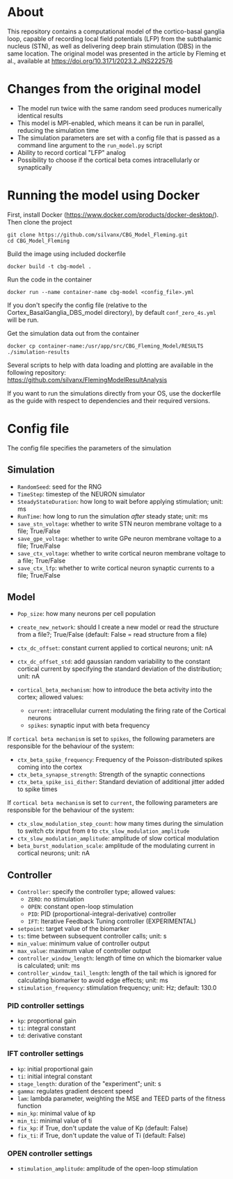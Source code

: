 # About
This repository contains a computational model of the cortico-basal ganglia loop, capable of recording local field
potentials (LFP) from the subthalamic nucleus (STN), as well as delivering deep brain stimulation (DBS) in the same
location. The original model was presented in the article by Fleming et al.,
available at https://doi.org/10.3171/2023.2.JNS222576

# Changes from the original model
- The model run twice with the same random seed produces numerically identical results
- This model is MPI-enabled, which means it can be run in parallel, reducing the simulation time
- The simulation parameters are set with a config file that is passed as a command line argument
  to the `run_model.py` script
- Ability to record cortical "LFP" analog
- Possibility to choose if the cortical beta comes intracellularly or synaptically

# Running the model using Docker
First, install Docker (https://www.docker.com/products/docker-desktop/). Then clone the project
```
git clone https://github.com/silvanx/CBG_Model_Fleming.git 
cd CBG_Model_Fleming
```
Build the image using included dockerfile
```
docker build -t cbg-model .
```
Run the code in the container
```
docker run --name container-name cbg-model <config_file>.yml
```
If you don't specify the config file (relative to the Cortex_BasalGanglia_DBS_model directory),
by default ```conf_zero_4s.yml``` will be run.

Get the simulation data out from the container
```
docker cp container-name:/usr/app/src/CBG_Fleming_Model/RESULTS ./simulation-results
```

Several scripts to help with data loading and plotting are available in the following repository:
https://github.com/silvanx/FlemingModelResultAnalysis

If you want to run the simulations directly from your OS, use the dockerfile as the guide with respect to dependencies
and their required versions.

# Config file
The config file specifies the parameters of the simulation 
## Simulation 
- `RandomSeed`: seed for the RNG
- `TimeStep`: timestep of the NEURON simulator
- `SteadyStateDuration`: how long to wait before applying stimulation; unit: ms
- `RunTime`: how long to run the simulation *after* steady state; unit: ms
- `save_stn_voltage`: whether to write STN neuron membrane voltage to a file; True/False
- `save_gpe_voltage`: whether to write GPe neuron membrane voltage to a file; True/False
- `save_ctx_voltage`: whether to write cortical neuron membrane voltage to a file; True/False
- `save_ctx_lfp`: whether to write cortical neuron synaptic currents to a file; True/False
## Model
- `Pop_size`: how many neurons per cell population
- `create_new_network`: should I create a new model or read the structure from a file?; True/False (default: False = read structure from a file)
- `ctx_dc_offset`: constant current applied to cortical neurons; unit: nA
- `ctx_dc_offset_std`: add gaussian random variability to the constant cortical current by specifying the standard deviation of the distribution; unit: nA

- `cortical_beta_mechanism`: how to introduce the beta activity into the cortex; allowed values:
  - `current`: intracellular current modulating the firing rate of the Cortical neurons
  - `spikes`: synaptic input with beta frequency

If `cortical beta mechanism` is set to `spikes`, the following parameters are responsible for the behaviour of the system:
- `ctx_beta_spike_frequency`: Frequency of the Poisson-distributed spikes coming into the cortex
- `ctx_beta_synapse_strength`: Strength of the synaptic connections
- `ctx_beta_spike_isi_dither`: Standard deviation of additional jitter added to spike times

If `cortical beta mechanism` is set to `current`, the following parameters are responsible for the behaviour of the system:
- `ctx_slow_modulation_step_count`: how many times during the simulation to switch ctx input from `0` to `ctx_slow_modulation_amplitude`
- `ctx_slow_modulation_amplitude`: amplitude of slow cortical modulation
- `beta_burst_modulation_scale`: amplitude of the modulating current in cortical neurons; unit: nA
## Controller
- `Controller`: specify the controller type; allowed values:
  - `ZERO`: no stimulation
  - `OPEN`: constant open-loop stimulation
  - `PID`: PID (proportional-integral-derivative) controller
  - `IFT`: Iterative Feedback Tuning controller (EXPERIMENTAL)
- `setpoint`: target value of the biomarker
- `ts`: time between subsequent controller calls; unit: s
- `min_value`: minimum value of controller output
- `max_value`: maximum value of controller output
- `controller_window_length`: length of time on which the biomarker value is calculated; unit: ms
- `controller_window_tail_length`: length of the tail which is ignored for calculating biomarker to avoid edge effects; unit: ms
- `stimulation_frequency`: stimulation frequency; unit: Hz; default: 130.0
### PID controller settings
- `kp`: proportional gain
- `ti`: integral constant
- `td`: derivative constant

### IFT controller settings
- `kp`: initial proportional gain
- `ti`: initial integral constant
- `stage_length`: duration of the "experiment"; unit: s
- `gamma`: regulates gradient descent speed
- `lam`: lambda parameter, weighting the MSE and TEED parts of the fitness function
- `min_kp`: minimal value of kp
- `min_ti`: minimal value of ti 
- `fix_kp`: if True, don't update the value of Kp (default: False)
- `fix_ti`: if True, don't update the value of Ti (default: False)

### OPEN controller settings
- `stimulation_amplitude`: amplitude of the open-loop stimulation
